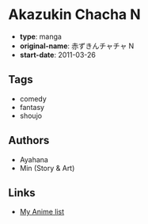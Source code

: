 # Akazukin Chacha N

-   **type**: manga
-   **original-name**: 赤ずきんチャチャ N
-   **start-date**: 2011-03-26

## Tags

-   comedy
-   fantasy
-   shoujo

## Authors

-   Ayahana
-   Min (Story & Art)

## Links

-   [My Anime list](https://myanimelist.net/manga/63185/Akazukin_Chacha_N)
